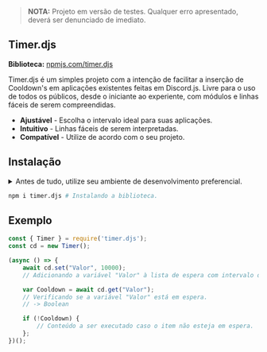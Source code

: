 > **NOTA:** Projeto em versão de testes. Qualquer erro apresentado, deverá ser denunciado de imediato.

## Timer.djs


**Biblioteca:** [npmjs.com/timer.djs](https://www.npmjs.com/package/timer.djs)

Timer.djs é um simples projeto com a intenção de facilitar a inserção de Cooldown's em aplicações existentes feitas em Discord.js. Livre para o uso de todos os públicos, desde o iniciante ao experiente, com módulos e linhas fáceis de serem compreendidas.

-   **Ajustável** - Escolha o intervalo ideal para suas aplicações.
-   **Intuitivo** - Linhas fáceis de serem interpretadas.
-   **Compatível** - Utilize de acordo com o seu projeto.


## Instalação

<details>
<summary>Antes de tudo, utilize seu ambiente de desenvolvimento preferencial.</summary>
<br>
</details>

```python
npm i timer.djs # Instalando a biblioteca.
```

## Exemplo

```js
const { Timer } = require('timer.djs');
const cd = new Timer();

(async () => {
    await cd.set("Valor", 10000);
    // Adicionando a variável "Valor" à lista de espera com intervalo de 10 segundos.

    var Cooldown = await cd.get("Valor");
    // Verificando se a variável "Valor" está em espera.
    // -> Boolean

    if (!Cooldown) {
        // Conteúdo a ser executado caso o item não esteja em espera.
    };
})();
```
